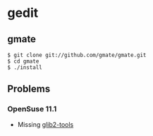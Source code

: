 # gedit #

## gmate ##

    $ git clone git://github.com/gmate/gmate.git
    $ cd gmate
    $ ./install

## Problems ##

### OpenSuse 11.1 ###

- Missing [glib2-tools](http://rpm.pbone.net/index.php3/stat/4/idpl/15612790/dir/opensuse_11.x/com/glib2-tools-2.28.0-3.6.1.i586.rpm.html)

